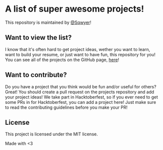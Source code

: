 # A list of super awesome projects!

This repository is maintained by [@Sqwyer](https://github.com/sqwyer)!

## Want to view the list?

I know that it's often hard to get project ideas, wether you want to learn, want to build your resume, or just want to have fun, this repository for you! You can see all of the projects on the GitHub page, [here](https://github.com/sqwyer/projects)!

## Want to contribute?

Do you have a project that you think would be fun and/or useful for others? Great! You should create a pull request on the projects repository and add your project ideas! We take part in Hacktoberfest, so if you ever need to get some PRs in for Hacktoberfest, you can add a project here! Just make sure to read the contributing guidelines before you make your PR!

## License
This project is licensed under the MIT license.

Made with <3
